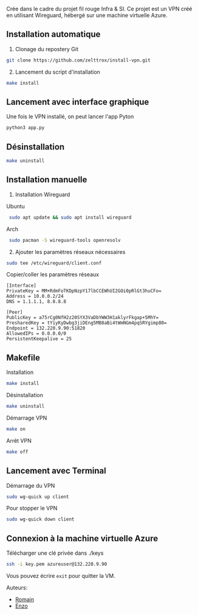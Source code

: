 Crée dans le cadre du projet fil rouge Infra & SI.
Ce projet est un VPN créé en utilisant Wireguard, hébergé sur une machine virtuelle Azure.

## Installation automatique
1. Clonage du repostery Git
```bash
git clone https://github.com/zelttrox/install-vpn.git
```
2. Lancement du script d'installation
```bash
make install
```

## Lancement avec interface graphique
Une fois le VPN installé, on peut lancer l'app Pyton
```bash
python3 app.py
```

## Désinstallation
```bash
make uninstall
```


## Installation manuelle
1. Installation Wireguard

Ubuntu
```bash
 sudo apt update && sudo apt install wireguard
```
Arch
```bash
 sudo pacman -S wireguard-tools openresolv
```

2. Ajouter les paramètres réseaux nécessaires
```bash
sudo tee /etc/wireguard/client.conf
```
Copier/coller les paramètres réseaux
```
[Interface]
PrivateKey = MM+RdmFoTKDpNzpY17lbCCEWhUI2GOi0pRlGt3huCFo=
Address = 10.0.0.2/24
DNS = 1.1.1.1, 8.8.8.8

[Peer]
PublicKey = a75rCg0NfH2z20SYX3VaDbYWW3H1aklyrFkgap+5MhY=
PresharedKey = tYiyKyDwbg3jiDEng5MB8aBi4tWmNGm4pqSRYgimp80=
Endpoint = 132.220.9.90:51820
AllowedIPs = 0.0.0.0/0
PersistentKeepalive = 25
```

## Makefile
Installation
```bash
make install
```
Désinstallation
```bash
make uninstall
```
Démarrage VPN
```bash
make on
```
Arrêt VPN
```bash
make off
```


## Lancement avec Terminal
Démarrage du VPN
```bash
sudo wg-quick up client
```
Pour stopper le VPN
```bash
sudo wg-quick down client
```

## Connexion à la machine virtuelle Azure
Télécharger une clé privée dans ./keys
```bash
ssh -i key.pem azureuser@132.220.9.90
```
Vous pouvez écrire `exit` pour quitter la VM.

Auteurs:
- [Romain](https://github.com/Velapsis)
- [Enzo](https://github.com/zelttrox)
